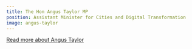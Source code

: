 ```yaml
---
title: The Hon Angus Taylor MP
position: Assistant Minister for Cities and Digital Transformation
image: angus-taylor
---
```


[Read more about Angus Taylor](http://ministers.dpmc.gov.au/taylor)
